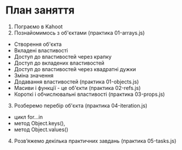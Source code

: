 # План заняття

1. Пограємо в Kahoot
2. Познайомимось з об'єктами (практика 01-arrays.js)

- Створення об'єкта
- Вкладені властивості
- Доступ до властивостей через крапку
- Доступ до вкладених властивостей
- Доступ до властивостей через квадратні дужки
- Зміна значення
- Додавання властивостей (практика 01-objects.js)
- Масиви і функції - це об'єкти (практика 02-refs.js)
- Короткі і обчислювальні властивості (практика 03-props.js)

3. Розберемо перебір об'єкта (практика 04-iteration.js)

- цикл for...in
- метод Object.keys(),
- метод Object.values()

4. Розв’яжемо декілька практичних завдань (практика 05-tasks.js)
